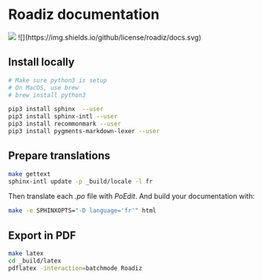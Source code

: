 # Roadiz documentation

<a href="https://readthedocs.org/projects/roadiz/?badge=latest" style="text-decoration: none;">
    <img src="https://readthedocs.org/projects/roadiz/badge/?version=latest">
</a>
![](https://img.shields.io/github/license/roadiz/docs.svg)

## Install locally

```bash
# Make sure python3 is setup
# On MacOS, use brew
# brew install python3

pip3 install sphinx  --user
pip3 install sphinx-intl --user
pip3 install recommonmark --user
pip3 install pygments-markdown-lexer --user
```

## Prepare translations

```bash
make gettext
sphinx-intl update -p _build/locale -l fr
```

Then translate each *.po* file with *PoEdit*.
And build your documentation with:

```bash
make -e SPHINXOPTS="-D language='fr'" html
```

## Export in PDF

```bash
make latex
cd _build/latex
pdflatex -interaction=batchmode Roadiz
```
